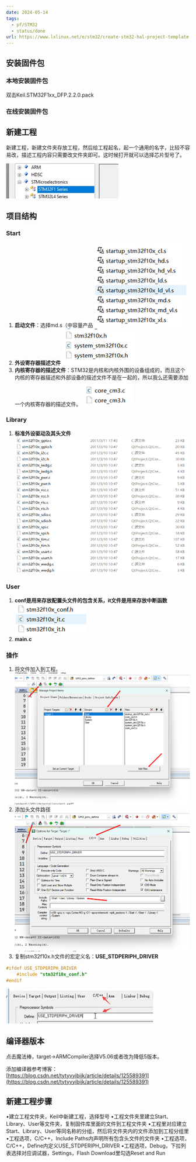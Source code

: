 ```yaml
---
date: 2024-05-14
tags:
  - pf/STM32
  - status/done
url: https://www.lxlinux.net/e/stm32/create-stm32-hal-project-template.html
---
```

## 安装固件包

### 本地安装固件包

双击Keil.STM32F1xx_DFP.2.2.0.pack

### 在线安装固件包

## 新建工程

新建工程，新建文件夹存放工程，然后给工程起名，起一个通用的名字，比较不容易改，描述工程内容只需要改文件夹即可。这时候打开就可以选择芯片型号了。

![](Zassets/a294bca93a0d8c823101d90ca74234b8_MD5.png)

## 项目结构

### Start

1. **启动文件**：选择md.s（中容量产品
![194](Zassets/基于标准库（库函数）的方式-1.png)
2. **外设寄存器描述文件**
![](Zassets/基于标准库（库函数）的方式-2.png)
3. **内核寄存器的描述文件**：STM32是内核和内核外围的设备组成的，而且这个内核的寄存器描述和外部设备的描述文件不是在一起的，所以我么还需要添加一个内核寄存器的描述文件。
![](Zassets/基于标准库（库函数）的方式-3.png)

### Library

1. **标准外设驱动及其头文件**
![](Zassets/基于标准库（库函数）的方式-6.png)

### User

1. **conf是用来存放配置头文件的包含关系，it文件是用来存放中断函数**
![](Zassets/基于标准库（库函数）的方式-7.png)
2. **main.c**

### 操作

1. 将文件加入到工程。
	![](Zassets/基于标准库（库函数）的方式-4.png)
2. 添加头文件路径
	![](Zassets/基于标准库（库函数）的方式-5.png)
3. 复制stm32f10x.h文件的宏定义名：**USE_STDPERIPH_DRIVER**

```c
#ifdef USE_STDPERIPH_DRIVER
    #include "stm32f10x_conf.h"
#endif
```

![](Zassets/基于标准库（库函数）的方式-8.png)

## 编译器版本

点击魔法棒，target->ARMCompiler选择V5.06或者改为降低5版本。

添加编译器参考博客：[https://blog.csdn.net/tytyvyibijk/article/details/125589391](https://blog.csdn.net/tytyvyibijk/article/details/125589391)

## 新建工程步骤

•建立工程文件夹，Keil中新建工程，选择型号
•工程文件夹里建立Start、Library、User等文件夹，复制固件库里面的文件到工程文件夹
•工程里对应建立Start、Library、User等同名称的分组，然后将文件夹内的文件添加到工程分组里
•工程选项，C/C++，Include Paths内声明所有包含头文件的文件夹
•工程选项，C/C++，Define内定义USE_STDPERIPH_DRIVER
•工程选项，Debug，下拉列表选择对应调试器，Settings，Flash Download里勾选Reset and Run